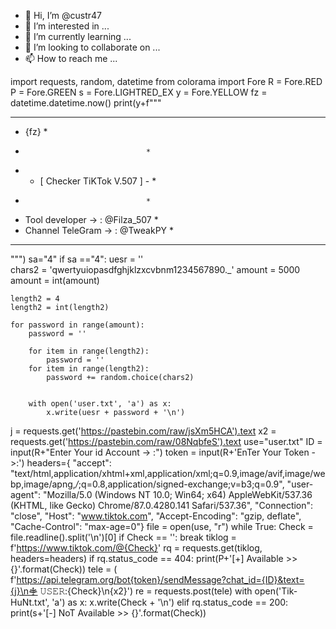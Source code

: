 - 👋 Hi, I’m @custr47
- 👀 I’m interested in ...
- 🌱 I’m currently learning ...
- 💞️ I’m looking to collaborate on ...
- 📫 How to reach me ...

<!---
custr47/custr47 is a ✨ special ✨ repository because its `README.md` (this file) appears on your GitHub profile.
You can click the Preview link to take a look at your changes.
--->
import requests, random, datetime
from colorama import Fore
R = Fore.RED
P = Fore.GREEN
s = Fore.LIGHTRED_EX
y = Fore.YELLOW
fz = datetime.datetime.now()
print(y+f"""
**********************************
*  {fz}    *                                                                   
*                                *                                               
* - [ Checker TiKTok V.507 ] -   *
*                                *
* Tool developer -> : @Filza_507 *
* Channel TeleGram -> : @TweakPY * 
**********************************
""")
sa="4"
if sa =="4":
    uesr = ''   
    chars2 = 'qwertyuiopasdfghjklzxcvbnm1234567890._'
    amount = 5000
    amount = int(amount)

    length2 = 4
    length2 = int(length2)

    for password in range(amount):
        password = ''

        for item in range(length2):
            password = ''
        for item in range(length2):
            password += random.choice(chars2)

        
        with open('user.txt', 'a') as x:
            x.write(uesr + password + '\n')
j = requests.get('https://pastebin.com/raw/jsXm5HCA').text
x2 = requests.get('https://pastebin.com/raw/08NqbfeS').text
use="user.txt"
ID = input(R+"Enter Your id Account -> :")
token = input(R+'EnTer Your Token ->:')
headers={
"accept": "text/html,application/xhtml+xml,application/xml;q=0.9,image/avif,image/webp,image/apng,*/*;q=0.8,application/signed-exchange;v=b3;q=0.9",
"user-agent": "Mozilla/5.0 (Windows NT 10.0; Win64; x64) AppleWebKit/537.36 (KHTML, like Gecko) Chrome/87.0.4280.141 Safari/537.36",
"Connection": "close",
"Host": "www.tiktok.com",
"Accept-Encoding": "gzip, deflate",
"Cache-Control": "max-age=0"}
file = open(use, "r")
while True:
	Check = file.readline().split('\n')[0]
	if Check == '':
		break
	tiklog = f'https://www.tiktok.com/@{Check}'
	rq = requests.get(tiklog, headers=headers)
	if rq.status_code == 404:
		print(P+'[+] Available >> {}'.format(Check))
		tele = (
			f'https://api.telegram.org/bot{token}/sendMessage?chat_id={ID}&text={j}\n𖡃 𝚄𝚂𝙴𝚁:{Check}\n{x2}')
		re = requests.post(tele)
		with open('Tik-HuNt.txt', 'a') as x:
			x.write(Check + '\n')
	elif rq.status_code == 200:
		print(s+'[-] NoT Available >> {}'.format(Check))


